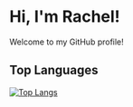 # Hi, I'm Rachel!

Welcome to my GitHub profile!


## Top Languages

[![Top Langs](https://github-readme-stats.vercel.app/api/top-langs/?username=RachelRYuan&layout=compact)](https://github.com/RachelRYuan/github-readme-stats)

